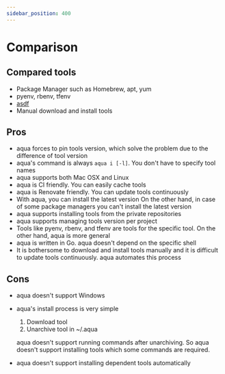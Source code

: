 ```yaml
---
sidebar_position: 400
---
```


# Comparison

## Compared tools

* Package Manager such as Homebrew, apt, yum
* pyenv, rbenv, tfenv
* [asdf](https://asdf-vm.com/)
* Manual download and install tools

## Pros

* aqua forces to pin tools version, which solve the problem due to the difference of tool version
* aqua's command is always `aqua i [-l]`. You don't have to specify tool names
* aqua supports both Mac OSX and Linux
* aqua is CI friendly. You can easily cache tools
* aqua is Renovate friendly. You can update tools continuously
* With aqua, you can install the latest version
On the other hand, in case of some package managers you can't install the latest version
* aqua supports installing tools from the private repositories
* aqua supports managing tools version per project
* Tools like pyenv, rbenv, and tfenv are tools for the specific tool. On the other hand, aqua is more general
* aqua is written in Go. aqua doesn't depend on the specific shell
* It is bothersome to download and install tools manually and it is difficult to update tools continuously. aqua automates this process

## Cons

* aqua doesn't support Windows
* aqua's install process is very simple

    1. Download tool
    1. Unarchive tool in ~/.aqua

  aqua doesn't support running commands after unarchiving.
  So aqua doesn't support installing tools which some commands are required.
* aqua doesn't support installing dependent tools automatically
